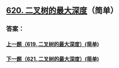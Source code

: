 ## [620. 二叉树的最大深度](https://leetcode-cn.com/problems/merge-two-sorted-lists/)（简单）





### 答案：



#### [上一题（619. 二叉树的最大深度）(简单)](https://github.com/sdwwld/leetCode/blob/master/src/main/java/com/wld/java/leetcode/leetCode0619.md)

#### [下一题（621. 二叉树的最大深度）(简单)](https://github.com/sdwwld/leetCode/blob/master/src/main/java/com/wld/java/leetcode/leetCode0621.md)